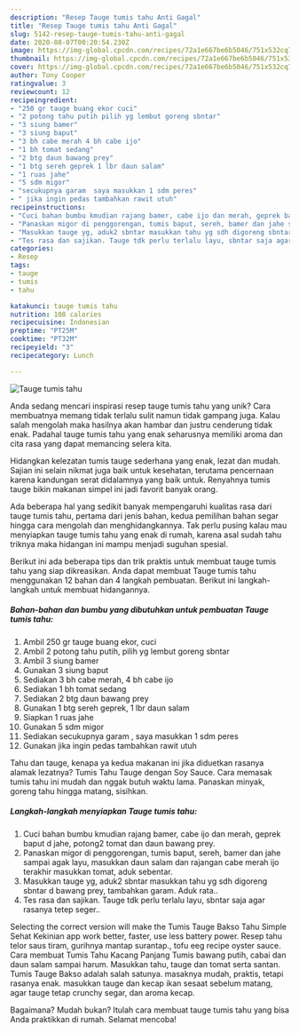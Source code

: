 ```yaml
---
description: "Resep Tauge tumis tahu Anti Gagal"
title: "Resep Tauge tumis tahu Anti Gagal"
slug: 5142-resep-tauge-tumis-tahu-anti-gagal
date: 2020-08-07T00:20:54.230Z
image: https://img-global.cpcdn.com/recipes/72a1e667be6b5046/751x532cq70/tauge-tumis-tahu-foto-resep-utama.jpg
thumbnail: https://img-global.cpcdn.com/recipes/72a1e667be6b5046/751x532cq70/tauge-tumis-tahu-foto-resep-utama.jpg
cover: https://img-global.cpcdn.com/recipes/72a1e667be6b5046/751x532cq70/tauge-tumis-tahu-foto-resep-utama.jpg
author: Tony Cooper
ratingvalue: 3
reviewcount: 12
recipeingredient:
- "250 gr tauge buang ekor cuci"
- "2 potong tahu putih pilih yg lembut goreng sbntar"
- "3 siung bamer"
- "3 siung baput"
- "3 bh cabe merah 4 bh cabe ijo"
- "1 bh tomat sedang"
- "2 btg daun bawang prey"
- "1 btg sereh geprek 1 lbr daun salam"
- "1 ruas jahe"
- "5 sdm migor"
- "secukupnya garam  saya masukkan 1 sdm peres"
- " jika ingin pedas tambahkan rawit utuh"
recipeinstructions:
- "Cuci bahan bumbu kmudian rajang bamer, cabe ijo dan merah, geprek baput d jahe, potong2 tomat dan daun bawang prey."
- "Panaskan migor di penggorengan, tumis baput, sereh, bamer dan jahe sampai agak layu, masukkan daun salam dan rajangan cabe merah ijo terakhir masukkan tomat, aduk sebentar."
- "Masukkan tauge yg, aduk2 sbntar masukkan tahu yg sdh digoreng sbntar d bawang prey, tambahkan garam. Aduk rata.."
- "Tes rasa dan sajikan. Tauge tdk perlu terlalu layu, sbntar saja agar rasanya tetep seger.."
categories:
- Resep
tags:
- tauge
- tumis
- tahu

katakunci: tauge tumis tahu 
nutrition: 108 calories
recipecuisine: Indonesian
preptime: "PT25M"
cooktime: "PT32M"
recipeyield: "3"
recipecategory: Lunch

---
```



![Tauge tumis tahu](https://img-global.cpcdn.com/recipes/72a1e667be6b5046/751x532cq70/tauge-tumis-tahu-foto-resep-utama.jpg)

Anda sedang mencari inspirasi resep tauge tumis tahu yang unik? Cara membuatnya memang tidak terlalu sulit namun tidak gampang juga. Kalau salah mengolah maka hasilnya akan hambar dan justru cenderung tidak enak. Padahal tauge tumis tahu yang enak seharusnya memiliki aroma dan cita rasa yang dapat memancing selera kita.

Hidangkan kelezatan tumis tauge sederhana yang enak, lezat dan mudah. Sajian ini selain nikmat juga baik untuk kesehatan, terutama pencernaan karena kandungan serat didalamnya yang baik untuk. Renyahnya tumis tauge bikin makanan simpel ini jadi favorit banyak orang.

Ada beberapa hal yang sedikit banyak mempengaruhi kualitas rasa dari tauge tumis tahu, pertama dari jenis bahan, kedua pemilihan bahan segar hingga cara mengolah dan menghidangkannya. Tak perlu pusing kalau mau menyiapkan tauge tumis tahu yang enak di rumah, karena asal sudah tahu triknya maka hidangan ini mampu menjadi suguhan spesial.


Berikut ini ada beberapa tips dan trik praktis untuk membuat tauge tumis tahu yang siap dikreasikan. Anda dapat membuat Tauge tumis tahu menggunakan 12 bahan dan 4 langkah pembuatan. Berikut ini langkah-langkah untuk membuat hidangannya.

<!--inarticleads1-->

##### Bahan-bahan dan bumbu yang dibutuhkan untuk pembuatan Tauge tumis tahu:

1. Ambil 250 gr tauge buang ekor, cuci
1. Ambil 2 potong tahu putih, pilih yg lembut goreng sbntar
1. Ambil 3 siung bamer
1. Gunakan 3 siung baput
1. Sediakan 3 bh cabe merah, 4 bh cabe ijo
1. Sediakan 1 bh tomat sedang
1. Sediakan 2 btg daun bawang prey
1. Gunakan 1 btg sereh geprek, 1 lbr daun salam
1. Siapkan 1 ruas jahe
1. Gunakan 5 sdm migor
1. Sediakan secukupnya garam , saya masukkan 1 sdm peres
1. Gunakan  jika ingin pedas tambahkan rawit utuh


Tahu dan tauge, kenapa ya kedua makanan ini jika diduetkan rasanya alamak lezatnya? Tumis Tahu Tauge dengan Soy Sauce. Cara memasak tumis tahu ini mudah dan nggak butuh waktu lama. Panaskan minyak, goreng tahu hingga matang, sisihkan. 

<!--inarticleads2-->

##### Langkah-langkah menyiapkan Tauge tumis tahu:

1. Cuci bahan bumbu kmudian rajang bamer, cabe ijo dan merah, geprek baput d jahe, potong2 tomat dan daun bawang prey.
1. Panaskan migor di penggorengan, tumis baput, sereh, bamer dan jahe sampai agak layu, masukkan daun salam dan rajangan cabe merah ijo terakhir masukkan tomat, aduk sebentar.
1. Masukkan tauge yg, aduk2 sbntar masukkan tahu yg sdh digoreng sbntar d bawang prey, tambahkan garam. Aduk rata..
1. Tes rasa dan sajikan. Tauge tdk perlu terlalu layu, sbntar saja agar rasanya tetep seger..


Selecting the correct version will make the Tumis Tauge Bakso Tahu Simple Sehat Kekinian app work better, faster, use less battery power. Resep tahu telor saus tiram, gurihnya mantap surantap., tofu eeg recipe oyster sauce. Cara membuat Tumis Tahu Kacang Panjang Tumis bawang putih, cabai dan daun salam sampai harum. Masukkan tahu, tauge dan tomat serta santan. Tumis Tauge Bakso adalah salah satunya. masaknya mudah, praktis, tetapi rasanya enak. masukkan tauge dan kecap ikan sesaat sebelum matang, agar tauge tetap crunchy segar, dan aroma kecap. 

Bagaimana? Mudah bukan? Itulah cara membuat tauge tumis tahu yang bisa Anda praktikkan di rumah. Selamat mencoba!
